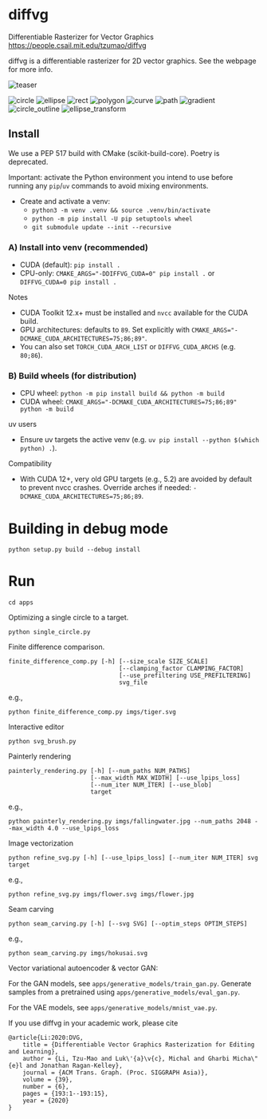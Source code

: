 # diffvg
Differentiable Rasterizer for Vector Graphics
https://people.csail.mit.edu/tzumao/diffvg

diffvg is a differentiable rasterizer for 2D vector graphics. See the webpage for more info.

![teaser](https://user-images.githubusercontent.com/951021/92184822-2a0bc500-ee20-11ea-81a6-f26af2d120f4.jpg)

![circle](https://user-images.githubusercontent.com/951021/63556018-0b2ddf80-c4f8-11e9-849c-b4ecfcb9a865.gif)
![ellipse](https://user-images.githubusercontent.com/951021/63556021-0ec16680-c4f8-11e9-8fc6-8b34de45b8be.gif)
![rect](https://user-images.githubusercontent.com/951021/63556028-12ed8400-c4f8-11e9-8072-81702c9193e1.gif)
![polygon](https://user-images.githubusercontent.com/951021/63980999-1e99f700-ca72-11e9-9786-1cba14d2d862.gif)
![curve](https://user-images.githubusercontent.com/951021/64042667-3d9e9480-cb17-11e9-88d8-2f7b9da8b8ab.gif)
![path](https://user-images.githubusercontent.com/951021/64070625-7a52b480-cc19-11e9-9380-eac02f56f693.gif)
![gradient](https://user-images.githubusercontent.com/951021/64898668-da475300-d63c-11e9-917a-825b94be0710.gif)
![circle_outline](https://user-images.githubusercontent.com/951021/65125594-84f7a280-d9aa-11e9-8bc4-669fd2eff2f4.gif)
![ellipse_transform](https://user-images.githubusercontent.com/951021/67149013-06b54700-f25b-11e9-91eb-a61171c6d4a4.gif)

## Install
We use a PEP 517 build with CMake (scikit-build-core). Poetry is deprecated.

Important: activate the Python environment you intend to use before running any `pip`/`uv` commands to avoid mixing environments.

- Create and activate a venv:
  - `python3 -m venv .venv && source .venv/bin/activate`
  - `python -m pip install -U pip setuptools wheel`
  - `git submodule update --init --recursive`

### A) Install into venv (recommended)
- CUDA (default): `pip install .`
- CPU-only: `CMAKE_ARGS="-DDIFFVG_CUDA=0" pip install .` or `DIFFVG_CUDA=0 pip install .`

Notes
- CUDA Toolkit 12.x+ must be installed and `nvcc` available for the CUDA build.
- GPU architectures: defaults to `89`. Set explicitly with `CMAKE_ARGS="-DCMAKE_CUDA_ARCHITECTURES=75;86;89"`.
- You can also set `TORCH_CUDA_ARCH_LIST` or `DIFFVG_CUDA_ARCHS` (e.g. `80;86`).

### B) Build wheels (for distribution)
- CPU wheel: `python -m pip install build && python -m build`
- CUDA wheel: `CMAKE_ARGS="-DCMAKE_CUDA_ARCHITECTURES=75;86;89" python -m build`

uv users
- Ensure uv targets the active venv (e.g. `uv pip install --python $(which python) .`).

Compatibility
- With CUDA 12+, very old GPU targets (e.g., 5.2) are avoided by default to prevent nvcc crashes. Override arches if needed: `-DCMAKE_CUDA_ARCHITECTURES=75;86;89`.

# Building in debug mode

```
python setup.py build --debug install
```

# Run
```
cd apps
```

Optimizing a single circle to a target.
```
python single_circle.py
```

Finite difference comparison.
```
finite_difference_comp.py [-h] [--size_scale SIZE_SCALE]
                               [--clamping_factor CLAMPING_FACTOR]
                               [--use_prefiltering USE_PREFILTERING]
                               svg_file
```
e.g.,
```
python finite_difference_comp.py imgs/tiger.svg
```

Interactive editor
```
python svg_brush.py
```

Painterly rendering
```
painterly_rendering.py [-h] [--num_paths NUM_PATHS]
                       [--max_width MAX_WIDTH] [--use_lpips_loss]
                       [--num_iter NUM_ITER] [--use_blob]
                       target
```
e.g.,
```
python painterly_rendering.py imgs/fallingwater.jpg --num_paths 2048 --max_width 4.0 --use_lpips_loss
```

Image vectorization
```
python refine_svg.py [-h] [--use_lpips_loss] [--num_iter NUM_ITER] svg target
```
e.g.,
```
python refine_svg.py imgs/flower.svg imgs/flower.jpg
```

Seam carving
```
python seam_carving.py [-h] [--svg SVG] [--optim_steps OPTIM_STEPS]
```
e.g.,
```
python seam_carving.py imgs/hokusai.svg
```

Vector variational autoencoder & vector GAN:

For the GAN models, see `apps/generative_models/train_gan.py`. Generate samples from a pretrained using `apps/generative_models/eval_gan.py`.

For the VAE models, see `apps/generative_models/mnist_vae.py`.

If you use diffvg in your academic work, please cite

```
@article{Li:2020:DVG,
    title = {Differentiable Vector Graphics Rasterization for Editing and Learning},
    author = {Li, Tzu-Mao and Luk\'{a}\v{c}, Michal and Gharbi Micha\"{e}l and Jonathan Ragan-Kelley},
    journal = {ACM Trans. Graph. (Proc. SIGGRAPH Asia)},
    volume = {39},
    number = {6},
    pages = {193:1--193:15},
    year = {2020}
}
```
